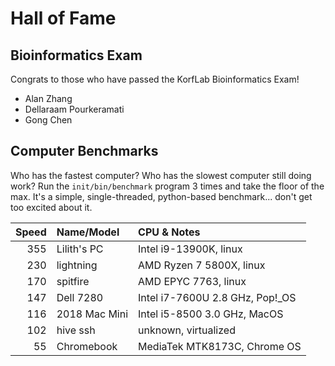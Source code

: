 Hall of Fame
============

## Bioinformatics Exam ##

Congrats to those who have passed the KorfLab Bioinformatics Exam!

+ Alan Zhang
+ Dellaraam Pourkeramati
+ Gong Chen

## Computer Benchmarks ##

Who has the fastest computer? Who has the slowest computer still doing work?
Run the `init/bin/benchmark` program 3 times and take the floor of the max.
It's a simple, single-threaded, python-based benchmark... don't get too excited
about it.

| Speed | Name/Model     | CPU & Notes
|------:|:---------------|:------------------------------------
|   355 | Lilith's PC    | Intel i9-13900K, linux
|   230 | lightning      | AMD Ryzen 7 5800X, linux
|   170 | spitfire       | AMD EPYC 7763, linux
|   147 | Dell 7280      | Intel i7-7600U 2.8 GHz, Pop!_OS
|   116 | 2018 Mac Mini  | Intel i5-8500 3.0 GHz, MacOS
|   102 | hive ssh       | unknown, virtualized
|    55 | Chromebook     | MediaTek MTK8173C, Chrome OS

